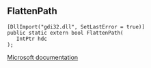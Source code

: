 ## FlattenPath

```
[DllImport("gdi32.dll", SetLastError = true)]
public static extern bool FlattenPath(
   IntPtr hdc
);
```

[Microsoft documentation](https://docs.microsoft.com/en-us/windows/win32/api/wingdi/nf-wingdi-flattenpath)
